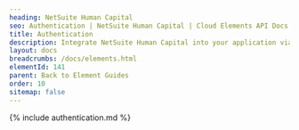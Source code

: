 ```yaml
---
heading: NetSuite Human Capital
seo: Authentication | NetSuite Human Capital | Cloud Elements API Docs
title: Authentication
description: Integrate NetSuite Human Capital into your application via the Cloud Elements APIs.
layout: docs
breadcrumbs: /docs/elements.html
elementId: 141
parent: Back to Element Guides
order: 10
sitemap: false
---
```


{% include authentication.md %}
